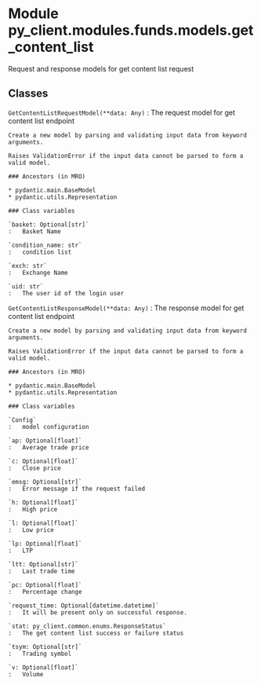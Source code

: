Module py_client.modules.funds.models.get_content_list
======================================================
Request and response models for get content list request

Classes
-------

`GetContentListRequestModel(**data: Any)`
:   The request model for get content list endpoint
    
    Create a new model by parsing and validating input data from keyword arguments.
    
    Raises ValidationError if the input data cannot be parsed to form a valid model.

    ### Ancestors (in MRO)

    * pydantic.main.BaseModel
    * pydantic.utils.Representation

    ### Class variables

    `basket: Optional[str]`
    :   Basket Name

    `condition_name: str`
    :   condition list

    `exch: str`
    :   Exchange Name

    `uid: str`
    :   The user id of the login user

`GetContentListResponseModel(**data: Any)`
:   The response model for get content list endpoint
    
    Create a new model by parsing and validating input data from keyword arguments.
    
    Raises ValidationError if the input data cannot be parsed to form a valid model.

    ### Ancestors (in MRO)

    * pydantic.main.BaseModel
    * pydantic.utils.Representation

    ### Class variables

    `Config`
    :   model configuration

    `ap: Optional[float]`
    :   Average trade price

    `c: Optional[float]`
    :   Close price

    `emsg: Optional[str]`
    :   Error message if the request failed

    `h: Optional[float]`
    :   High price

    `l: Optional[float]`
    :   Low price

    `lp: Optional[float]`
    :   LTP

    `ltt: Optional[str]`
    :   Last trade time

    `pc: Optional[float]`
    :   Percentage change

    `request_time: Optional[datetime.datetime]`
    :   It will be present only on successful response.

    `stat: py_client.common.enums.ResponseStatus`
    :   The get content list success or failure status

    `tsym: Optional[str]`
    :   Trading symbol

    `v: Optional[float]`
    :   Volume
